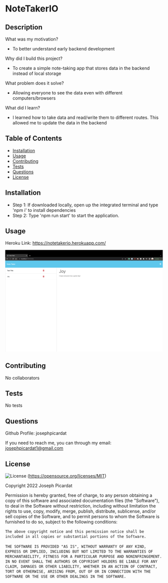 # NoteTakerIO

## Description

What was my motivation?

- To better understand early backend development

Why did I build this project?

- To create a simple note-taking app that stores data in the backend instead of local storage

What problem does it solve?

- Allowing everyone to see the data even with different computers/browsers

What did I learn?

- I learned how to take data and read/write them to different routes. This allowed me to update the data in the backend

## Table of Contents

- [Installation](#installation)
- [Usage](#usage)
- [Contributing](#contributing)
- [Tests](#tests)
- [Questions](#questions)
- [License](#license)

## Installation

- Step 1: If downloaded locally, open up the integrated terminal and type 'npm i' to install dependencies
- Step 2: Type 'npm run start' to start the application.

## Usage

Heroku Link: https://notetakerio.herokuapp.com/

![NoteTaker Example](images/notetakerIO.png)

## Contributing

No collaborators

## Tests

No tests

## Questions

Github Profile: josephpicardat

If you need to reach me, you can through my email: josephpicardat1@gmail.com

## License

![License](https://img.shields.io/badge/License-MIT-yellow.svg)
(https://opensource.org/licenses/MIT)

Copyright 2022 Joseph Picardat

Permission is hereby granted, free of charge, to any person obtaining a copy of this software and associated documentation files (the "Software"), to deal in the Software without restriction, including without limitation the rights to use, copy, modify, merge, publish, distribute, sublicense, and/or sell copies of the Software, and to permit persons to whom the Software is furnished to do so, subject to the following conditions:

    The above copyright notice and this permission notice shall be included in all copies or substantial portions of the Software.

    THE SOFTWARE IS PROVIDED "AS IS", WITHOUT WARRANTY OF ANY KIND, EXPRESS OR IMPLIED, INCLUDING BUT NOT LIMITED TO THE WARRANTIES OF MERCHANTABILITY, FITNESS FOR A PARTICULAR PURPOSE AND NONINFRINGEMENT. IN NO EVENT SHALL THE AUTHORS OR COPYRIGHT HOLDERS BE LIABLE FOR ANY CLAIM, DAMAGES OR OTHER LIABILITY, WHETHER IN AN ACTION OF CONTRACT, TORT OR OTHERWISE, ARISING FROM, OUT OF OR IN CONNECTION WITH THE SOFTWARE OR THE USE OR OTHER DEALINGS IN THE SOFTWARE.
